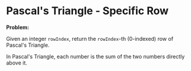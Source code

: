 # Pascal's Triangle - Specific Row

**Problem:**

Given an integer `rowIndex`, return the `rowIndex`-th (0-indexed) row of Pascal's Triangle.

In Pascal's Triangle, each number is the sum of the two numbers directly above it.
